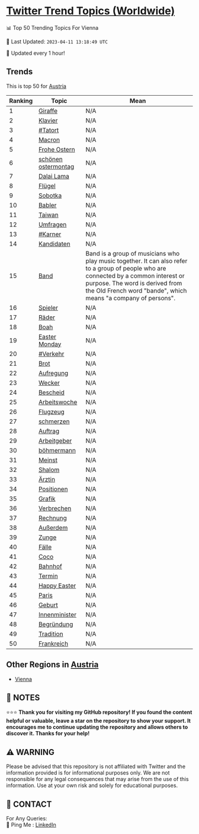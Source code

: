 [Twitter Trend Topics (Worldwide)](https://github.com/ErcinDedeoglu/Twitter-Trend-Topics)
==========


📊 Top 50 Trending Topics For Vienna

📆 Last Updated: `2023-04-11 13:18:49 UTC`

🔧 Updated every 1 hour!


## Trends

This is top 50 for [Austria](</Austria>)

| Ranking | Topic | Mean |
| ------- | ------------ | ------------ |
| 1 | [Giraffe](http://twitter.com/search?q=Giraffe) | N/A |
| 2 | [Klavier](http://twitter.com/search?q=Klavier) | N/A |
| 3 | [#Tatort](http://twitter.com/search?q=%23Tatort) | N/A |
| 4 | [Macron](http://twitter.com/search?q=Macron) | N/A |
| 5 | [Frohe Ostern](http://twitter.com/search?q=Frohe+Ostern) | N/A |
| 6 | [schönen ostermontag](http://twitter.com/search?q=sch%c3%b6nen+ostermontag) | N/A |
| 7 | [Dalai Lama](http://twitter.com/search?q=Dalai+Lama) | N/A |
| 8 | [Flügel](http://twitter.com/search?q=Fl%c3%bcgel) | N/A |
| 9 | [Sobotka](http://twitter.com/search?q=Sobotka) | N/A |
| 10 | [Babler](http://twitter.com/search?q=Babler) | N/A |
| 11 | [Taiwan](http://twitter.com/search?q=Taiwan) | N/A |
| 12 | [Umfragen](http://twitter.com/search?q=Umfragen) | N/A |
| 13 | [#Karner](http://twitter.com/search?q=%23Karner) | N/A |
| 14 | [Kandidaten](http://twitter.com/search?q=Kandidaten) | N/A |
| 15 | [Band](http://twitter.com/search?q=Band) | Band is a group of musicians who play music together. It can also refer to a group of people who are connected by a common interest or purpose. The word is derived from the Old French word "bande", which means "a company of persons". |
| 16 | [Spieler](http://twitter.com/search?q=Spieler) | N/A |
| 17 | [Räder](http://twitter.com/search?q=R%c3%a4der) | N/A |
| 18 | [Boah](http://twitter.com/search?q=Boah) | N/A |
| 19 | [Easter Monday](http://twitter.com/search?q=Easter+Monday) | N/A |
| 20 | [#Verkehr](http://twitter.com/search?q=%23Verkehr) | N/A |
| 21 | [Brot](http://twitter.com/search?q=Brot) | N/A |
| 22 | [Aufregung](http://twitter.com/search?q=Aufregung) | N/A |
| 23 | [Wecker](http://twitter.com/search?q=Wecker) | N/A |
| 24 | [Bescheid](http://twitter.com/search?q=Bescheid) | N/A |
| 25 | [Arbeitswoche](http://twitter.com/search?q=Arbeitswoche) | N/A |
| 26 | [Flugzeug](http://twitter.com/search?q=Flugzeug) | N/A |
| 27 | [schmerzen](http://twitter.com/search?q=schmerzen) | N/A |
| 28 | [Auftrag](http://twitter.com/search?q=Auftrag) | N/A |
| 29 | [Arbeitgeber](http://twitter.com/search?q=Arbeitgeber) | N/A |
| 30 | [böhmermann](http://twitter.com/search?q=b%c3%b6hmermann) | N/A |
| 31 | [Meinst](http://twitter.com/search?q=Meinst) | N/A |
| 32 | [Shalom](http://twitter.com/search?q=Shalom) | N/A |
| 33 | [Ärztin](http://twitter.com/search?q=%c3%84rztin) | N/A |
| 34 | [Positionen](http://twitter.com/search?q=Positionen) | N/A |
| 35 | [Grafik](http://twitter.com/search?q=Grafik) | N/A |
| 36 | [Verbrechen](http://twitter.com/search?q=Verbrechen) | N/A |
| 37 | [Rechnung](http://twitter.com/search?q=Rechnung) | N/A |
| 38 | [Außerdem](http://twitter.com/search?q=Au%c3%9ferdem) | N/A |
| 39 | [Zunge](http://twitter.com/search?q=Zunge) | N/A |
| 40 | [Fälle](http://twitter.com/search?q=F%c3%a4lle) | N/A |
| 41 | [Coco](http://twitter.com/search?q=Coco) | N/A |
| 42 | [Bahnhof](http://twitter.com/search?q=Bahnhof) | N/A |
| 43 | [Termin](http://twitter.com/search?q=Termin) | N/A |
| 44 | [Happy Easter](http://twitter.com/search?q=Happy+Easter) | N/A |
| 45 | [Paris](http://twitter.com/search?q=Paris) | N/A |
| 46 | [Geburt](http://twitter.com/search?q=Geburt) | N/A |
| 47 | [Innenminister](http://twitter.com/search?q=Innenminister) | N/A |
| 48 | [Begründung](http://twitter.com/search?q=Begr%c3%bcndung) | N/A |
| 49 | [Tradition](http://twitter.com/search?q=Tradition) | N/A |
| 50 | [Frankreich](http://twitter.com/search?q=Frankreich) | N/A |



## Other Regions in [Austria](</Austria>)

* [Vienna](</Austria/Vienna.md>)



## 📝 NOTES

⭐⭐⭐ **Thank you for visiting my GitHub repository! If you found the content helpful or valuable, leave a star on the repository to show your support. It encourages me to continue updating the repository and allows others to discover it. Thanks for your help!**


## ⚠️ WARNING

Please be advised that this repository is not affiliated with Twitter and the information provided is for informational purposes only. We are not responsible for any legal consequences that may arise from the use of this information. Use at your own risk and solely for educational purposes.


## 📨 CONTACT

 For Any Queries:  
            🏓 Ping Me : [LinkedIn](https://www.linkedin.com/in/ercindedeoglu/)

